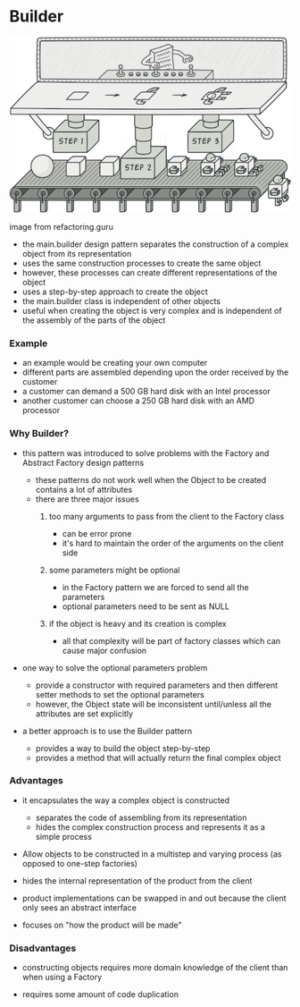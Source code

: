 # Builder

![Builder_image](https://github.com/farzadafi/Design_Pattern/blob/master/image/Builder.png)

image from refactoring.guru

* the main.builder design pattern separates the construction of a complex object from its
  representation
* uses the same construction processes to create the same object
* however, these processes can create different representations of the object
* uses a step-by-step approach to create the object
* the main.builder class is independent of other objects
* useful when creating the object is very complex and is independent of the assembly of
  the parts of the object

### Example

* an example would be creating your own computer
* different parts are assembled depending upon the order received by the customer
* a customer can demand a 500 GB hard disk with an Intel processor
* another customer can choose a 250 GB hard disk with an AMD processor

### Why Builder?

* this pattern was introduced to solve problems with the Factory and Abstract Factory design patterns
    - these patterns do not work well when the Object to be created contains a lot of attributes

    * there are three major issues
        1. too many arguments to pass from the client to the Factory class
            * can be error prone
            * it's hard to maintain the order of the arguments on the client side

        2. some parameters might be optional
            * in the Factory pattern we are forced to send all the parameters
            * optional parameters need to be sent as NULL

        3. if the object is heavy and its creation is complex
            * all that complexity will be part of factory classes which can cause major confusion

* one way to solve the optional parameters problem
    - provide a constructor with required parameters and then different setter
      methods to set the optional parameters
    - however, the Object state will be inconsistent until/unless all the attributes
      are set explicitly

* a better approach is to use the Builder pattern
    - provides a way to build the object step-by-step
    - provides a method that will actually return the final complex object

### Advantages

* it encapsulates the way a complex object is constructed
    - separates the code of assembling from its representation
    - hides the complex construction process and represents it as a simple process

* Allow objects to be constructed in a multistep and varying process (as opposed to one-step factories)

* hides the internal representation of the product from the client

* product implementations can be swapped in and out because the client only sees an
  abstract interface

* focuses on "how the product will be made"

### Disadvantages

* constructing objects requires more domain knowledge of the client than when
  using a Factory

* requires some amount of code duplication